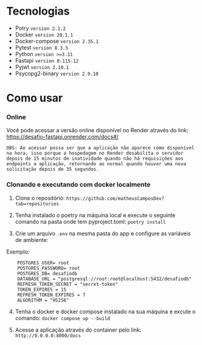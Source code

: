 # Tecnologias

- Potry `version 2.1.2`
- Docker `version 28.1.1`
- Docker-compose `version 2.35.1`
- Pytest `version 8.3.5`
- Python `version >=3.11`
- Fastapi `version 0.115.12`
- Pyjwt `version 2.10.1`
- Psycopg2-binary `version 2.9.10`

# Como usar

### Online
Você pode acessar a versão online disponível no Render através do link: https://desafio-fastapi.onrender.com/docs#/

    OBS: Ao acessar possa ser que a aplicação não aparece como disponível na hora, isso porque a hospedagem no Render desabilita o servidor depois de 15 minutos de inatividade quando não há requisições aos endpoints a aplicação, retornando ao normal quando houver uma nova solicitação depois de 35 segundos.

### Clonando e executando com docker localmente

1. Clone o repositório: `https://github.com/matheusCamposDev?tab=repositories`

2. Tenha instalado o poetry na máquina local e execute o seguinte comando na pasta onde tem pyproject.toml: `poetry install`

3. Crie um arquivo `.env` na mesma pasta do app e configure as variáveis de ambiente:

Exemplo:
    
        POSTGRES_USER= root
        POSTGRES_PASSWORD= root
        POSTGRES_DB= desafiodb
        DATABASE_URL = "postgresql://root:root@localhost:5432/desafiodb" 
        REFRESH_TOKEN_SECRET = "secret-token"
        TOKEN_EXPIRES = 15
        REFRESH_TOKEN_EXPIRES = 7
        ALGORITHM = "HS256"

4. Tenha o docker e docker compose instalado na sua máquina e excute o comando: `docker compose up --build`

5. Acesse a aplicação através do container pelo link: `http://0.0.0.0:8000/docs`

